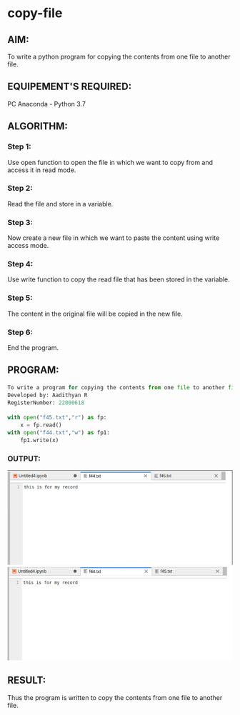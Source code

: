 # copy-file
## AIM:
To write a python program for copying the contents from one file to another file.
## EQUIPEMENT'S REQUIRED: 
PC
Anaconda - Python 3.7
## ALGORITHM: 
### Step 1:

Use open function to open the file in which we want to copy from and access it in read mode.

### Step 2: 
 
Read the file and store in a variable.

### Step 3: 

Now create a new file in which we want to paste the content using write access mode.

### Step 4:  

Use write function to copy the read file that has been stored in the variable.

### Step 5:

The content in the original file will be copied in the new file.

### Step 6: 

End the program.

## PROGRAM:

```python
To write a program for copying the contents from one file to another file.
Developed by: Aadithyan R 
RegisterNumber: 22000618

with open("f45.txt","r") as fp:
    x = fp.read()
with open("f44.txt","w") as fp1:
    fp1.write(x)
```

### OUTPUT:

![Alt text](<copy 1.png>)
![Alt text](<copy 2.png>)

## RESULT:
Thus the program is written to copy the contents from one file to another file.
